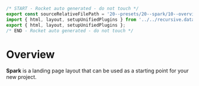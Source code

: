 ```js server
/* START - Rocket auto generated - do not touch */
export const sourceRelativeFilePath = '20--presets/20--spark/10--overview.rocket.md';
import { html, layout, setupUnifiedPlugins } from '../../recursive.data.js';
export { html, layout, setupUnifiedPlugins };
/* END - Rocket auto generated - do not touch */
```

# Overview

**Spark** is a landing page layout that can be used as a starting point for your new project.
